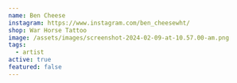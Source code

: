 ```yaml
---
name: Ben Cheese
instagram: https://www.instagram.com/ben_cheesewht/
shop: War Horse Tattoo
image: /assets/images/screenshot-2024-02-09-at-10.57.00-am.png
tags:
  - artist
active: true
featured: false
---
```

